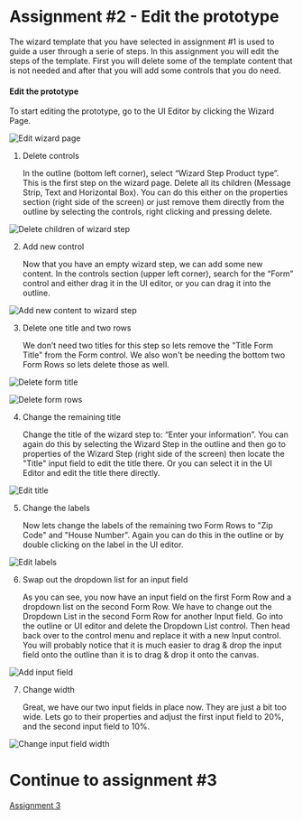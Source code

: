 # Assignment #2 - Edit the prototype
The wizard template that you have selected in assignment #1 is used to guide a user through a serie of steps. In this assignment you will edit the steps of the template. First you will delete some of the template content that is not needed and after that you will add some controls that you do need.

#### Edit the prototype
To start editing the prototype, go to the UI Editor by clicking the Wizard Page.

![Edit wizard page](https://github.com/Innov8ion-developer/SAP_Build_Assignments/blob/master/img/editThePrototype1.png)

1. Delete controls

   In the outline (bottom left corner), select “Wizard Step Product type”. This is the first step on the wizard page. Delete all its children (Message Strip, Text and Horizontal Box). You can do this either on the properties section (right side of the screen) or just remove them directly from the outline by selecting the controls, right clicking and pressing delete.

![Delete children of wizard step](https://github.com/Innov8ion-developer/SAP_Build_Assignments/blob/master/img/editThePrototype2.png)

2. Add new control

   Now that you have an empty wizard step, we can add some new content. In the controls section (upper left corner), search for the “Form” control and either drag it in the UI editor, or you can drag it into the outline.

![Add new content to wizard step](https://github.com/Innov8ion-developer/SAP_Build_Assignments/blob/master/img/editThePrototype3.png)

3. Delete one title and two rows

   We don’t need two titles for this step so lets remove the "Title Form Title" from the Form control. We also won't be needing the bottom two Form Rows so lets delete those as well.

![Delete form title](https://github.com/Innov8ion-developer/SAP_Build_Assignments/blob/master/img/editThePrototype4.png)

![Delete form rows](https://github.com/Innov8ion-developer/SAP_Build_Assignments/blob/master/img/editThePrototype5.png)

4. Change the remaining title

   Change the title of the wizard step to: “Enter your information”. You can again do this by selecting the Wizard Step in the outline and then go to properties of the Wizard Step (right side of the screen) then locate the "Title" input field to edit the title there. Or you can select it in the UI Editor and edit the title there directly.

![Edit title](https://github.com/Innov8ion-developer/SAP_Build_Assignments/blob/master/img/editThePrototype6.png)

5. Change the labels

   Now lets change the labels of the remaining two Form Rows to "Zip Code" and "House Number". Again you can do this in the outline or by double clicking on the label in the UI editor.

![Edit labels](https://github.com/Innov8ion-developer/SAP_Build_Assignments/blob/master/img/editThePrototype7.png)

6. Swap out the dropdown list for an input field

   As you can see, you now have an input field on the first Form Row and a dropdown list on the second Form Row. We have to change out the Dropdown List in the second Form Row for another Input field. Go into the outline or UI editor and delete the Dropdown List control. Then head back over to the control menu and replace it with a new Input control. You will probably notice that it is much easier to drag & drop the input field onto the outline than it is to drag & drop it onto the canvas.

![Add input field](https://github.com/Innov8ion-developer/SAP_Build_Assignments/blob/master/img/editThePrototype8.png)

7. Change width

   Great, we have our two input fields in place now. They are just a bit too wide. Lets go to their properties and adjust the first input field to 20%, and the second input field to 10%.

![Change input field width](https://github.com/Innov8ion-developer/SAP_Build_Assignments/blob/master/img/editThePrototype9.png)

# Continue to assignment #3
[Assignment 3](https://github.com/Innov8ion-developer/SAP_Build_Assignmentss/tree/3_)
